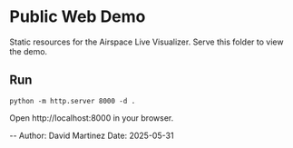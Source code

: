 # Public Web Demo

Static resources for the Airspace Live Visualizer. Serve this folder to view the demo.

## Run
```
python -m http.server 8000 -d .
```
Open http://localhost:8000 in your browser.

--
Author: David Martinez
Date: 2025-05-31

